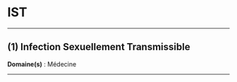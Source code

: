 # IST

--------------------

## (1) Infection Sexuellement Transmissible

**Domaine(s)** : Médecine

--------------------